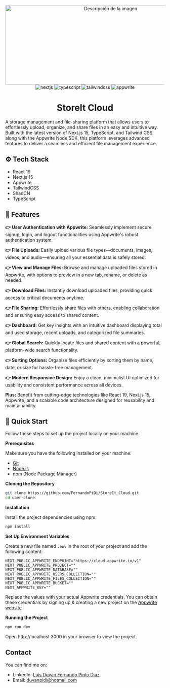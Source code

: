 <div align="center">
  <img src="https://github.com/user-attachments/assets/62a229e1-8720-4143-b7d0-be8787f19df6" alt="Descripción de la imagen" width="650" height="250">
</div>


<div align="center">
  <img src="https://img.shields.io/badge/-Next.js-black?style=for-the-badge&logoColor=white&logo=next.js&color=000000" alt="nextjs" />
  <img src="https://img.shields.io/badge/-TypeScript-black?style=for-the-badge&logoColor=white&logo=typescript&color=3178C6" alt="typescript" />
  <img src="https://img.shields.io/badge/-TailwindCSS-black?style=for-the-badge&logoColor=white&logo=tailwindcss&color=38B2AC" alt="tailwindcss" />
  <img src="https://img.shields.io/badge/-Appwrite-black?style=for-the-badge&logoColor=white&logo=appwrite&color=F02E65" alt="appwrite" />
</div>

<h1 align="center">StoreIt Cloud</h1>

A storage management and file-sharing platform that allows users to effortlessly upload, organize, and share files in an easy and intuitive way. Built with the latest version of Next.js 15, TypeScript, and Tailwind CSS, along with the Appwrite Node SDK, this platform leverages advanced features to deliver a seamless and efficient file management experience.

## <a name="tech-stack">⚙️ Tech Stack</a>

- React 19
- Next.js 15
- Appwrite
- TailwindCSS
- ShadCN
- TypeScript

## <a name="features">🔋 Features</a>

**👉 User Authentication with Appwrite:** Seamlessly implement secure signup, login, and logout functionalities using Appwrite's robust authentication system.  

**👉 File Uploads:** Easily upload various file types—documents, images, videos, and audio—ensuring all your essential data is safely stored.  

**👉 View and Manage Files:** Browse and manage uploaded files stored in Appwrite, with options to preview in a new tab, rename, or delete as needed.  

**👉 Download Files:** Instantly download uploaded files, providing quick access to critical documents anytime.  

**👉 File Sharing:** Effortlessly share files with others, enabling collaboration and ensuring easy access to shared content.  

**👉 Dashboard:** Get key insights with an intuitive dashboard displaying total and used storage, recent uploads, and categorized file summaries.  

**👉 Global Search:** Quickly locate files and shared content with a powerful, platform-wide search functionality.  

**👉 Sorting Options:** Organize files efficiently by sorting them by name, date, or size for hassle-free management.  

**👉 Modern Responsive Design:** Enjoy a clean, minimalist UI optimized for usability and consistent performance across all devices.  

**Plus:** Benefit from cutting-edge technologies like React 19, Next.js 15, Appwrite, and a scalable code architecture designed for reusability and maintainability.

## <a name="quick-start">🤸 Quick Start</a>

Follow these steps to set up the project locally on your machine.

**Prerequisites**

Make sure you have the following installed on your machine:

- [Git](https://git-scm.com/)
- [Node.js](https://nodejs.org/en)
- [npm](https://www.npmjs.com/) (Node Package Manager)

**Cloning the Repository**

```bash
git clone https://github.com/FernandoPiDi/StoreIt_Cloud.git
cd uber-clone
```

**Installation**

Install the project dependencies using npm:

```bash
npm install
```

**Set Up Environment Variables**

Create a new file named `.env` in the root of your project and add the following content:

```env
NEXT_PUBLIC_APPWRITE_ENDPOINT="https://cloud.appwrite.io/v1"
NEXT_PUBLIC_APPWRITE_PROJECT=""
NEXT_PUBLIC_APPWRITE_DATABASE=""
NEXT_PUBLIC_APPWRITE_USERS_COLLECTION=""
NEXT_PUBLIC_APPWRITE_FILES_COLLECTION=""
NEXT_PUBLIC_APPWRITE_BUCKET=""
NEXT_APPWRITE_KEY=""
```
Replace the values with your actual Appwrite credentials. You can obtain these credentials by signing up & creating a new project on the [Appwrite website](https://appwrite.io).

**Running the Project**

```bash
npm run dev
```

Open http://localhost:3000 in your browser to view the project.

## Contact

You can find me on:

- LinkedIn: [Luis Duvan Fernando Pinto Diaz](https://www.linkedin.com/in/duvanfernandopintodiaz/)
- Email: duvanpidi@hotmail.com
